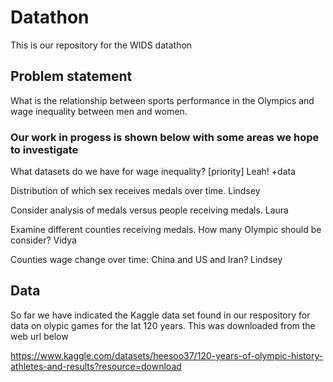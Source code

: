 # Datathon
This is our repository for the WIDS datathon

## Problem statement
What is the relationship between sports performance in the Olympics and wage inequality between men and women.

### Our work in progess is shown below with some areas we hope to investigate 
What datasets do we have for wage inequality? [priority] Leah!
 +data

Distribution of which sex receives medals over time. Lindsey

Consider analysis of medals versus people receiving medals. Laura

Examine different counties receiving medals. How many Olympic should be consider? Vidya 

Counties wage change over time: China and US and Iran? Lindsey 

## Data
So far we have indicated the Kaggle data set found in our respository for data on olypic games for the lat 120 years. This was downloaded from the web url below

https://www.kaggle.com/datasets/heesoo37/120-years-of-olympic-history-athletes-and-results?resource=download
